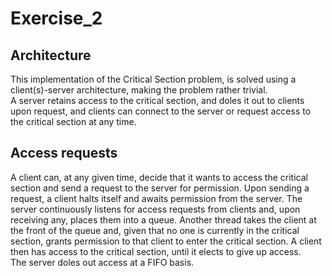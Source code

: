 # Exercise_2
## Architecture
This implementation of the Critical Section problem, is solved using a client(s)-server architecture, making the problem rather trivial.  
A server retains access to the critical section, and doles it out to clients upon request, and clients can connect to the server or request access to the critical section at any time.

## Access requests
A client can, at any given time, decide that it wants to access the critical section and send a request to the server for permission. Upon sending a request, a client halts itself and awaits permission from the server.
The server continuously listens for access requests from clients and, upon receiving any, places them into a queue. Another thread takes the client at the front of the queue and, given that no one is currently in the critical section, grants permission to that client to enter the critical section. A client then has access to the critical section, until it elects to give up access.  
The server doles out access at a FIFO basis.
